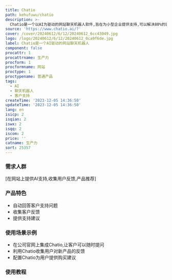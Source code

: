 ```yaml
---
title: Chatio
path: kehufuwu/chatio
description: >-
  Chatio是一个以AI为驱动的网站聊天机器人软件,旨在为小型企业提供支持,可以解决80%的客户支持票据。它易于设置,无需编程知识就可以在5分钟内实现,支持24/7客户支持并提供多语言支持。主要功能包括自动解答客户提出的问题、收集客户反馈、提供支持建议等。典型的使用场景包括在网站上提供AI支持、收集用户反馈、产品推荐等。
source: 'https://www.chatio.ai/?'
cover: /cover/20240612/6/12/20240612_6cc43049.jpg
logo: /logo/20240612/6/12/20240612_0ca9f6de.jpg
label: Chatio是一个AI驱动的网站聊天机器人
component: false
procattr: 1
procattrname: 生产力
procform: 1
procformname: 网站
proctype: 1
proctypename: 普通产品
tags:
  - AI
  - 聊天机器人
  - 客户支持
createTime: '2023-12-05 14:36:50'
updateTime: '2023-12-05 14:36:50'
lang: en
isicp: 2
isqian: 2
iswx: 2
isqq: 2
iscom: 2
price: ''
catname: 生产力
sort: 25357
---
```




### 需求人群
[在网站上提供AI支持,收集用户反馈,产品推荐]

### 产品特色
- 自动回答客户支持问题
- 收集客户反馈
- 提供支持建议

### 使用场景示例
- 在公司官网上集成Chatio,让客户可以随时提问
- 利用Chatio收集用户对新产品的反馈
- 配置Chatio为用户提供购买建议

### 使用教程


  
